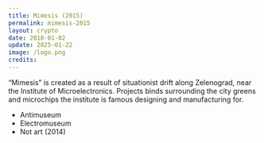 ```yaml
---
title: Mimesis (2015)
permalink: mimesis-2015
layout: crypto
date: 2018-01-02
update: 2025-01-22
image: /logo.png
credits:
---
```


“Mimesis” is created as a result of situationist drift along Zelenograd, near the Institute of Microelectronics. Projects binds surrounding the city greens and microchips the institute is famous designing and manufacturing for.

+ Antimuseum
+ Electromuseum
+ Not art (2014)
